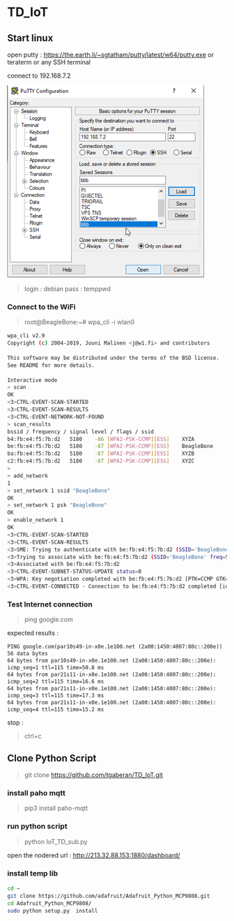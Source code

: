 # TD_IoT


## Start linux


open putty : https://the.earth.li/~sgtatham/putty/latest/w64/putty.exe or teraterm or any SSH terminal

connect to 192.168.7.2

![image](img/puttyconfig.png)

> login : debian
> pass : temppwd



### Connect to the WiFi

> root@BeagleBone:~# wpa_cli -i wlan0

```sh
wpa_cli v2.9
Copyright (c) 2004-2019, Jouni Malinen <j@w1.fi> and contributors

This software may be distributed under the terms of the BSD license.
See README for more details.

Interactive mode
> scan
OK
<3>CTRL-EVENT-SCAN-STARTED 
<3>CTRL-EVENT-SCAN-RESULTS 
<3>CTRL-EVENT-NETWORK-NOT-FOUND 
> scan_results
bssid / frequency / signal level / flags / ssid
b4:fb:e4:f5:7b:d2	5180	-86	[WPA2-PSK-CCMP][ESS]	XYZA
be:fb:e4:f5:7b:d2	5180	-87	[WPA2-PSK-CCMP][ESS]	BeagleBone
ba:fb:e4:f5:7b:d2	5180	-87	[WPA2-PSK-CCMP][ESS]	XYZB
c2:fb:e4:f5:7b:d2	5180	-87	[WPA2-PSK-CCMP][ESS]	XYZC
> 
> add_network
1
> set_network 1 ssid "BeagleBone"
OK
> set_network 1 psk "BeagleBone"
OK
> enable_network 1
OK
<3>CTRL-EVENT-SCAN-STARTED 
<3>CTRL-EVENT-SCAN-RESULTS 
<3>SME: Trying to authenticate with be:fb:e4:f5:7b:d2 (SSID='BeagleBone' freq=5180 MHz)
<3>Trying to associate with be:fb:e4:f5:7b:d2 (SSID='BeagleBone' freq=5180 MHz)
<3>Associated with be:fb:e4:f5:7b:d2
<3>CTRL-EVENT-SUBNET-STATUS-UPDATE status=0
<3>WPA: Key negotiation completed with be:fb:e4:f5:7b:d2 [PTK=CCMP GTK=CCMP]
<3>CTRL-EVENT-CONNECTED - Connection to be:fb:e4:f5:7b:d2 completed [id=1 id_str=]
```

### Test Internet connection 


>ping google.com

expected results : 
```
PING google.com(par10s49-in-x0e.1e100.net (2a00:1450:4007:80c::200e)) 56 data bytes
64 bytes from par10s49-in-x0e.1e100.net (2a00:1450:4007:80c::200e): icmp_seq=1 ttl=115 time=50.8 ms
64 bytes from par21s11-in-x0e.1e100.net (2a00:1450:4007:80c::200e): icmp_seq=2 ttl=115 time=16.6 ms
64 bytes from par21s11-in-x0e.1e100.net (2a00:1450:4007:80c::200e): icmp_seq=3 ttl=115 time=17.3 ms
64 bytes from par21s11-in-x0e.1e100.net (2a00:1450:4007:80c::200e): icmp_seq=4 ttl=115 time=15.2 ms
```
stop : 
> ctrl+c




## Clone Python Script

>git clone https://github.com/tgaberan/TD_IoT.git


### install paho mqtt

>pip3 install paho-mqtt


### run python script

>python IoT_TD_sub.py

open the nodered url : http://213.32.88.153:1880/dashboard/


### install temp lib
```sh
cd ~
git clone https://github.com/adafruit/Adafruit_Python_MCP9808.git
cd Adafruit_Python_MCP9808/
sudo python setup.py  install
```

